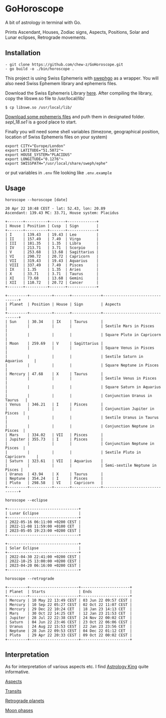 # GoHoroscope

A bit of astrology in terminal with Go. 

Prints Ascendant, Houses, Zodiac signs, Aspects, Positions, Solar and Lunar eclipses, Retrograde movements.

## Installation

```
- git clone https://github.com/chew-z/GoHoroscope.git
- go build -o ./bin/horoscope .
```
This project is using Swiss Ephemeris with [swephgo](https://github.com/mshafiee/swephgo) as a wrapper. You will also need Swiss Ephemem library and ephemeris files. 

Download the Swiss Ephemeris Library [here](https://www.astro.com/ftp/swisseph/). After compiling the library, copy the libswe.so file to /usr/local/lib/

````
$ cp libswe.so /usr/local/lib/
````

[Download some ephemeris files](https://www.astro.com/ftp/swisseph/ephe/) and puth them in designated folder. *sepl_18.se1* is a good place to start.

Finally you will need some shell variables (timezone, geographical position, location of Swiss Ephemeris files on your system)

```
export CITY="Europe/London"
export LATITUDE="51.5072"¬
export HOUSE_SYSTEM="PLACIDUS"
export LONGITUDE="0.1276"¬
export SWISSPATH="/usr/local/share/sweph/ephe"
```

or put variables in `.env` file looking like `.env.example`

## Usage

```
horoscope --horoscope [date]

20 Apr 22 10:48 CEST - lat: 52.43, lon: 20.89
Ascendant: 139.43 MC: 33.71, House system: Placidus

+-------+----------+-------+-------------+
| House | Position | Cusp  | Sign        |
+-------+----------+-------+-------------+
| I     | 139.43   | 19.43 | Leo         |
| II    | 157.49   | 7.49  | Virgo       |
| III   | 181.35   | 1.35  | Libra       |
| IV    | 213.71   | 3.71  | Scorpio     |
| V     | 253.68   | 13.68 | Sagittarius |
| VI    | 290.72   | 20.72 | Capricorn   |
| VII   | 319.43   | 19.43 | Aquarius    |
| VIII  | 337.49   | 7.49  | Pisces      |
| IX    | 1.35     | 1.35  | Aries       |
| X     | 33.71    | 3.71  | Taurus      |
| XI    | 73.68    | 13.68 | Gemini      |
| XII   | 110.72   | 20.72 | Cancer      |
+-------+----------+-------+-------------+

+---------+----------+-------+-------------+--------------------------------+
| Planet  | Position | House | Sign        | Aspects                        |
+---------+----------+-------+-------------+--------------------------------+
| Sun     | 30.34    | IX    | Taurus      |
|         |          |       |             | Sextile Mars in Pisces         |
|         |          |       |             | Square Pluto in Capricorn      |
| Moon    | 259.69   | V     | Sagittarius |
|         |          |       |             | Square Venus in Pisces         |
|         |          |       |             | Sextile Saturn in Aquarius     |
|         |          |       |             | Square Neptune in Pisces       |
| Mercury | 47.68    | X     | Taurus      |
|         |          |       |             | Sextile Venus in Pisces        |
|         |          |       |             | Square Saturn in Aquarius      |
|         |          |       |             | Conjunction Uranus in Taurus   |
| Venus   | 346.21   | I     | Pisces      |
|         |          |       |             | Conjunction Jupiter in Pisces  |
|         |          |       |             | Sextile Uranus in Taurus       |
|         |          |       |             | Conjunction Neptune in Pisces  |
| Mars    | 334.02   | VII   | Pisces      |
| Jupiter | 355.73   | I     | Pisces      |
|         |          |       |             | Conjunction Neptune in Pisces  |
|         |          |       |             | Sextile Pluto in Capricorn     |
| Saturn  | 323.61   | VII   | Aquarius    |
|         |          |       |             | Semi-sextile Neptune in Pisces |
| Uranus  | 43.94    | X     | Taurus      |
| Neptune | 354.24   | I     | Pisces      |
| Pluto   | 298.58   | VI    | Capricorn   |
+---------+----------+-------+-------------+--------------------------------+

```

```
horoscope --eclipse

+--------------------------------+
| Lunar Eclipse                  |
+--------------------------------+
| 2022-05-16 06:11:00 +0200 CEST |
| 2022-11-08 11:59:00 +0100 CET  |
| 2023-05-05 19:23:00 +0200 CEST |
+--------------------------------+

+--------------------------------+
| Solar Eclipse                  |
+--------------------------------+
| 2022-04-30 22:41:00 +0200 CEST |
| 2022-10-25 13:00:00 +0200 CEST |
| 2023-04-20 06:16:00 +0200 CEST |
+--------------------------------+

```

```
horoscope --retrograde

+---------+----------------------+----------------------+
| Planet  | Starts               | Ends                 |
+---------+----------------------+----------------------+
| Mercury | 10 May 22 13:49 CEST | 03 Jun 22 09:57 CEST |
| Mercury | 10 Sep 22 05:27 CEST | 02 Oct 22 11:07 CEST |
| Mercury | 29 Dec 22 10:24 CET  | 18 Jan 23 14:13 CET  |
| Mars    | 30 Oct 22 14:25 CET  | 12 Jan 23 21:53 CET  |
| Jupiter | 28 Jul 22 22:38 CEST | 24 Nov 22 00:02 CET  |
| Saturn  | 04 Jun 22 23:46 CEST | 23 Oct 22 06:06 CEST |
| Uranus  | 24 Aug 22 15:53 CEST | 22 Jan 23 23:56 CET  |
| Neptune | 28 Jun 22 09:53 CEST | 04 Dec 22 01:12 CET  |
| Pluto   | 29 Apr 22 20:33 CEST | 09 Oct 22 00:02 CEST |
+---------+----------------------+----------------------+

```

## Interpretation

As for interpretation of various aspects etc. I find [Astrology King](https://astrologyking.com/) quite informative. 

[Aspects](https://astrologyking.com/aspects/)

[Transits](https://astrologyking.com/transits/)

[Retrograde planets](https://astrologyking.com/retrograde/)

[Moon phases](https://astrologyking.com/2022-moon-phases-calendar/)

